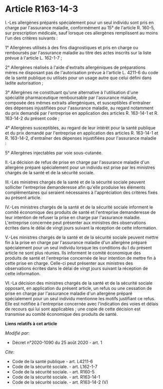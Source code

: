 # Article R163-14-3

I.-Les allergènes préparés spécialement pour un seul individu sont pris en charge par l'assurance maladie, conformément au
15° de l'article R. 160-5, sur prescription médicale, sauf lorsque ces allergènes remplissent au moins l'un des critères
suivants :

1° Allergènes utilisés à des fins diagnostiques et pris en charge ou remboursés par l'assurance maladie au titre des actes
inscrits sur la liste prévue à l'article L. 162-1-7 ;

2° Allergènes réalisés à l'aide d'extraits allergéniques de préparations mères ne disposant pas de l'autorisation prévue à
l'article L. 4211-6 du code de la santé publique ou utilisés pour un usage autre que celui défini dans ladite autorisation ;

3° Allergènes ne constituant qu'une alternative à l'utilisation d'une spécialité pharmaceutique remboursable par l'assurance
maladie, composée des mêmes extraits allergéniques, et susceptibles d'entraîner des dépenses injustifiées pour l'assurance
maladie, au regard notamment du prix demandé par l'entreprise en application des articles R. 163-14-1 et R. 163-14-2 du
présent code ;

4° Allergènes susceptibles, au regard de leur intérêt pour la santé publique et du prix demandé par l'entreprise en
application des articles R. 163-14-1 et R. 163-14-2, d'entraîner des dépenses injustifiées pour l'assurance maladie :

5° Allergènes injectables par voie sous-cutanée.

II.-La décision de refus de prise en charge par l'assurance maladie d'un allergène préparé spécialement pour un individu est
prise par les ministres chargés de la santé et de la sécurité sociale.

III.-Les ministres chargés de la santé et de la sécurité sociale peuvent solliciter l'entreprise demanderesse afin qu'elle
produise les éléments complémentaires qui seraient nécessaires à l'appréciation des critères fixés au présent article.

IV.-Les ministres chargés de la santé et de la sécurité sociale informent le comité économique des produits de santé et
l'entreprise demanderesse de leur intention de refuser la prise en charge par l'assurance maladie. L'entreprise concernée
peut présenter aux ministres des observations écrites dans le délai de vingt jours suivant la réception de cette information.

V.-Les ministres chargés de la santé et de la sécurité sociale peuvent mettre fin à la prise en charge par l'assurance
maladie d'un allergène préparé spécialement pour un seul individu lorsque les conditions du I du présent article ne sont plus
réunies. Ils informent le comité économique des produits de santé et l'entreprise concernée de leur intention de mettre fin à
cette prise en charge. Celle-ci peut présenter aux ministres des observations écrites dans le délai de vingt jours suivant la
réception de cette information.

VI.-La décision des ministres chargés de la santé et de la sécurité sociale opposant, en application du présent article, un
refus ou une cessation de prise en charge par l'assurance maladie d'un allergène préparé spécialement pour un seul individu
mentionne les motifs justifiant ce refus. Elle est notifiée à l'entreprise concernée avec l'indication des voies et délais de
recours qui lui sont applicables ; une copie de cette décision est transmise au comité économique des produits de santé.

**Liens relatifs à cet article**

_Modifié par_:

  - Décret n°2020-1090 du 25 août 2020 - art. 1

_Cite_:

  - Code de la santé publique - art. L4211-6
  - Code de la sécurité sociale. - art. L162-1-7
  - Code de la sécurité sociale. - art. R160-5
  - Code de la sécurité sociale. - art. R163-14-1
  - Code de la sécurité sociale. - art. R163-14-2 (V)
